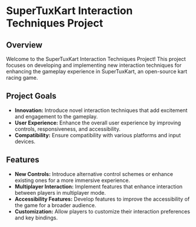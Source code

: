 # SuperTuxKart Interaction Techniques Project

## Overview

Welcome to the SuperTuxKart Interaction Techniques Project! This project focuses on developing and implementing new interaction techniques for enhancing the gameplay experience in SuperTuxKart, an open-source kart racing game.

## Project Goals

- **Innovation:** Introduce novel interaction techniques that add excitement and engagement to the gameplay.
- **User Experience:** Enhance the overall user experience by improving controls, responsiveness, and accessibility.
- **Compatibility:** Ensure compatibility with various platforms and input devices.

## Features

- **New Controls:** Introduce alternative control schemes or enhance existing ones for a more immersive experience.
- **Multiplayer Interaction:** Implement features that enhance interaction between players in multiplayer mode.
- **Accessibility Features:** Develop features to improve the accessibility of the game for a broader audience.
- **Customization:** Allow players to customize their interaction preferences and key bindings.

